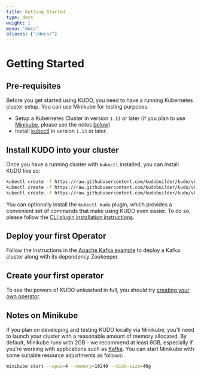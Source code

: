 ```yaml
---
title: Getting Started
type: docs
weight: 1
menu: "docs"
aliases: ["/docs/"]
---
```


# Getting Started

## Pre-requisites

Before you get started using KUDO, you need to have a running Kubernetes cluster setup. You can use Minikube for testing purposes.

- Setup a Kubernetes Cluster in version `1.13` or later (if you plan to use [Minikube](https://kubernetes.io/docs/tasks/tools/install-minikube/), please see the notes [below](#notes-on-minikube))
- Install [kubectl](https://kubernetes.io/docs/tasks/tools/install-kubectl/) in version `1.13` or later.

## Install KUDO into your cluster

Once you have a running cluster with `kubectl` installed, you can install KUDO like so:

```bash
kubectl create -f https://raw.githubusercontent.com/kudobuilder/kudo/v0.5.0/docs/deployment/00-prereqs.yaml
kubectl create -f https://raw.githubusercontent.com/kudobuilder/kudo/v0.5.0/docs/deployment/10-crds.yaml
kubectl create -f https://raw.githubusercontent.com/kudobuilder/kudo/v0.5.0/docs/deployment/20-deployment.yaml
```

You can optionally install the `kubectl kudo` plugin, which provides a convenient set of commands that make using KUDO even easier. To do so, please follow the [CLI plugin installation instructions](https://kudo.dev/docs/cli/).

## Deploy your first Operator

Follow the instructions in the [Apache Kafka example](/docs/examples/apache-kafka/) to deploy a Kafka cluster along with its dependency Zookeeper.

## Create your first operator

To see the powers of KUDO unleashed in full, you should try [creating your own operator](/docs/developing-operators). 

## Notes on Minikube

If you plan on developing and testing KUDO locally via Minikube, you'll need to launch your cluster with a reasonable amount of memory allocated. By default, Minikube runs with 2GB - we recommend at least 8GB, especially if you're working with applications such as [Kafka](/docs/examples/apache-kafka/). You can start Minikube with some suitable resource adjustments as follows:

```bash
minikube start --cpus=4 --memory=10240 --disk-size=40g
```
